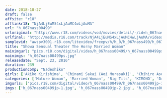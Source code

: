 ```yaml
---
date: 2018-10-27
draft: false
affsite: "r18"
afflinkr18: "NjA4LjEuMS4xLjAuMC4wLjAuMA"
url: "h_067nass00499"
urloriginal: "http://www.r18.com/videos/vod/movies/detail/-/id=h_067nass00499"
urlfinal: "http://media.r18.com/track/NjA4LjEuMS4xLjAuMC4wLjAuMA/videos/vod/movies/detail/-/id=h_067nass00499"
samplevid: "awspv3001.r18.com/litevideo/freepv/h/h_0/h_067nass499/h_067nass499_dmb_w.mp4"
title: "Showa Sensual Theater The Horny Married Woman"
mainimgurl: "pics.r18.com/digital/video/h_067nass00499/h_067nass00499ps.jpg"
mainimgs: "h_067nass00499ps.jpg"
releasedate: "Sept. 23, 2016"
duration: 239
productioncomp: "Nadeshiko"
girls: ['Akiko Kirishima', 'Chinami Sakai (Aoi Murasaki)', 'Chihiro Aso', 'Maria Yumeno', 'Ryoko Sena']
categories: ['Mature Woman', 'Married Woman', 'Big Tits', 'KIMONO', 'Drama', 'Over 4 Hours']
imgurls: ['pics.r18.com/digital/video/h_067nass00499/h_067nass00499jp-1.jpg', 'pics.r18.com/digital/video/h_067nass00499/h_067nass00499jp-2.jpg', 'pics.r18.com/digital/video/h_067nass00499/h_067nass00499jp-3.jpg', 'pics.r18.com/digital/video/h_067nass00499/h_067nass00499jp-4.jpg', 'pics.r18.com/digital/video/h_067nass00499/h_067nass00499jp-5.jpg', 'pics.r18.com/digital/video/h_067nass00499/h_067nass00499jp-6.jpg', 'pics.r18.com/digital/video/h_067nass00499/h_067nass00499jp-7.jpg', 'pics.r18.com/digital/video/h_067nass00499/h_067nass00499jp-8.jpg', 'pics.r18.com/digital/video/h_067nass00499/h_067nass00499jp-9.jpg', 'pics.r18.com/digital/video/h_067nass00499/h_067nass00499jp-10.jpg', 'pics.r18.com/digital/video/h_067nass00499/h_067nass00499jp-11.jpg', 'pics.r18.com/digital/video/h_067nass00499/h_067nass00499jp-12.jpg', 'pics.r18.com/digital/video/h_067nass00499/h_067nass00499jp-13.jpg', 'pics.r18.com/digital/video/h_067nass00499/h_067nass00499jp-14.jpg', 'pics.r18.com/digital/video/h_067nass00499/h_067nass00499jp-15.jpg', 'pics.r18.com/digital/video/h_067nass00499/h_067nass00499jp-16.jpg', 'pics.r18.com/digital/video/h_067nass00499/h_067nass00499jp-17.jpg', 'pics.r18.com/digital/video/h_067nass00499/h_067nass00499jp-18.jpg', 'pics.r18.com/digital/video/h_067nass00499/h_067nass00499jp-19.jpg', 'pics.r18.com/digital/video/h_067nass00499/h_067nass00499jp-20.jpg']
imgs: ['h_067nass00499jp-1.jpg', 'h_067nass00499jp-2.jpg', 'h_067nass00499jp-3.jpg', 'h_067nass00499jp-4.jpg', 'h_067nass00499jp-5.jpg', 'h_067nass00499jp-6.jpg', 'h_067nass00499jp-7.jpg', 'h_067nass00499jp-8.jpg', 'h_067nass00499jp-9.jpg', 'h_067nass00499jp-10.jpg', 'h_067nass00499jp-11.jpg', 'h_067nass00499jp-12.jpg', 'h_067nass00499jp-13.jpg', 'h_067nass00499jp-14.jpg', 'h_067nass00499jp-15.jpg', 'h_067nass00499jp-16.jpg', 'h_067nass00499jp-17.jpg', 'h_067nass00499jp-18.jpg', 'h_067nass00499jp-19.jpg', 'h_067nass00499jp-20.jpg']
---
```

